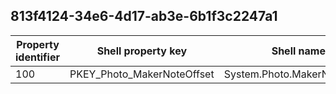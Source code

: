 ## 813f4124-34e6-4d17-ab3e-6b1f3c2247a1

Property identifier | Shell property key | Shell name | Alias
--- | --- | --- | ---
100 | PKEY_Photo_MakerNoteOffset | System.Photo.MakerNoteOffset | 

